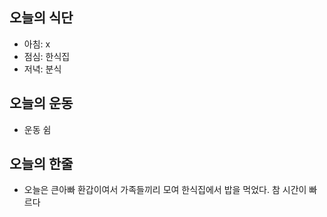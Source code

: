 ## 오늘의 식단
* 아침: x
* 점심: 한식집
* 저녁: 분식

## 오늘의 운동
* 운동 쉼

## 오늘의 한줄
* 오늘은 큰아빠 환갑이여서 가족들끼리 모여 한식집에서 밥을 먹었다. 참 시간이 빠르다 
